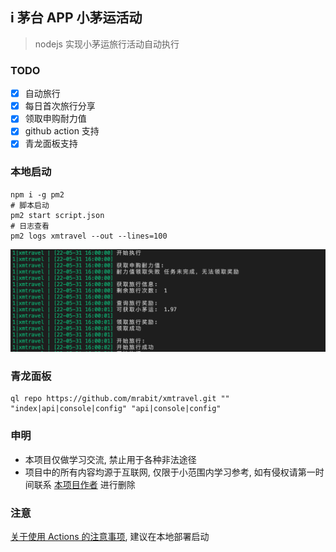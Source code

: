 ## i 茅台 APP 小茅运活动

> nodejs 实现小茅运旅行活动自动执行

### TODO

- [x] 自动旅行
- [x] 每日首次旅行分享
- [x] 领取申购耐力值
- [x] github action 支持
- [x] 青龙面板支持

### 本地启动

```shell
npm i -g pm2
# 脚本启动
pm2 start script.json
# 日志查看
pm2 logs xmtravel --out --lines=100
```

![xmtravel_log.png](./assets/xmtravel_log.png)

### 青龙面板

```shell
ql repo https://github.com/mrabit/xmtravel.git "" "index|api|console|config" "api|console|config"
```

### 申明

- 本项目仅做学习交流, 禁止用于各种非法途径
- 项目中的所有内容均源于互联网, 仅限于小范围内学习参考, 如有侵权请第一时间联系 [本项目作者](https://github.com/mrabit) 进行删除

### 注意

[关于使用 Actions 的注意事项](https://www.v2ex.com/t/817831), 建议在本地部署启动
